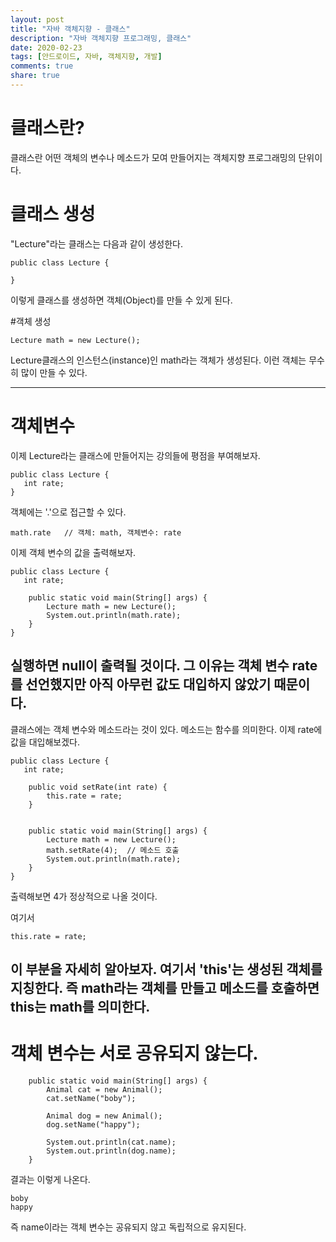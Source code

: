 ```yaml
---
layout: post
title: "자바 객체지향 - 클래스"
description: "자바 객체지향 프로그래밍, 클래스"
date: 2020-02-23
tags: [안드로이드, 자바, 객체지향, 개발]
comments: true
share: true
---
```


# 클래스란?

클래스란 어떤 객체의 변수나 메소드가 모여 만들어지는 객체지향 프로그래밍의 단위이다.



# 클래스 생성

"Lecture"라는 클래스는 다음과 같이 생성한다.
~~~
public class Lecture {

}
~~~
이렇게 클래스를 생성하면 객체(Object)를 만들 수 있게 된다.

#객체 생성
~~~
Lecture math = new Lecture();
~~~
Lecture클래스의 인스턴스(instance)인 math라는 객체가 생성된다.
이런 객체는 무수히 많이 만들 수 있다.

---
# 객체변수

이제 Lecture라는 클래스에 만들어지는 강의들에 평점을 부여해보자.
~~~
public class Lecture {
   int rate;
}
~~~
객체에는 '.'으로 접근할 수 있다.
~~~
math.rate   // 객체: math, 객체변수: rate
~~~
이제 객체 변수의 값을 출력해보자.

~~~
public class Lecture {
   int rate;

    public static void main(String[] args) {
        Lecture math = new Lecture();
        System.out.println(math.rate);
    }
}
~~~
실행하면 null이 출력될 것이다.
그 이유는 객체 변수 rate를 선언했지만 아직 아무런 값도 대입하지 않았기 때문이다.
---

클래스에는 객체 변수와 메소드라는 것이 있다.
메소드는 함수를 의미한다.
이제 rate에 값을 대입해보겠다.

~~~
public class Lecture {
   int rate;

    public void setRate(int rate) {
        this.rate = rate;
    }
    
    
    public static void main(String[] args) {
        Lecture math = new Lecture();
        math.setRate(4);  // 메소드 호출
        System.out.println(math.rate);
    }
}
~~~
출력해보면 4가 정상적으로 나올 것이다.

여기서
~~~
this.rate = rate;
~~~
이 부분을 자세히 알아보자.
여기서 'this'는 생성된 객체를 지칭한다.
즉 math라는 객체를 만들고 메소드를 호출하면 this는 math를 의미한다.
---

# 객체 변수는 서로 공유되지 않는다.
~~~
    public static void main(String[] args) {
        Animal cat = new Animal();
        cat.setName("boby");

        Animal dog = new Animal();
        dog.setName("happy");

        System.out.println(cat.name);
        System.out.println(dog.name);
    }
~~~

결과는 이렇게 나온다.
~~~
boby
happy
~~~
  
즉 name이라는 객체 변수는 공유되지 않고 독립적으로 유지된다.
